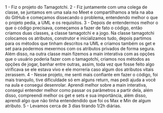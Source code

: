 1 - Fiz o projeto do Tamagotchi.
2 - Fiz juntamente com uma colega de classe, se juntamos em uma sala no Meet e compartilhamos a tela na aba do GitHub e começamos dissecando o problema, entendendo melhor o que o projeto pedia, a UML e os requisitos.
3 - Depois de entendermos melhor o que o código precisava, começamos a fazer de fato o código, então criamos duas classes, a classe tamagotchi e a jogo. Na classe tamagotchi colocamos os atributos, construtor e inicializamos tudo, depois partimos para os métodos que tinham descritos na UML e criamos também os get e set para podermos mexermos com os atributos privados de forma segura. Além disso, na outra classe main fizemos a main interativa com as opções que o usuário poderia fazer com o tamagotchi, criamos nos métodos as opções de jogar, banhar entre outras, assim, toda vez que fosse feito algo virificava se ele estava vivo e ele morreria caso algum dos atributos vitais zerassem.
4 - Nesse projeto, me senti mais confiante em fazer o código, foi mais tranquilo, tive dificuldade só em alguns return, mas pedi ajuda a você na aula e consegui desenrolar. Aprendi melhor sobre a main interativa, consegui entender melhor como passar os parâmetros a partir dela, além disso, compreendi melhor os get e sets e sua importância, além disso, aprendi algo que não tinha entendendido que foi os Max e Min de algum atributo.
5 - Levamos cerca de 3 dias tirando 1/2h diárias.